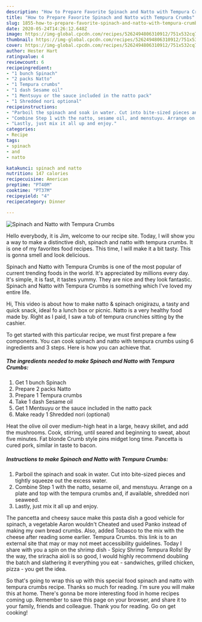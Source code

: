 ```yaml
---
description: "How to Prepare Favorite Spinach and Natto with Tempura Crumbs"
title: "How to Prepare Favorite Spinach and Natto with Tempura Crumbs"
slug: 1855-how-to-prepare-favorite-spinach-and-natto-with-tempura-crumbs
date: 2020-05-24T14:26:12.648Z
image: https://img-global.cpcdn.com/recipes/5262494806310912/751x532cq70/spinach-and-natto-with-tempura-crumbs-recipe-main-photo.jpg
thumbnail: https://img-global.cpcdn.com/recipes/5262494806310912/751x532cq70/spinach-and-natto-with-tempura-crumbs-recipe-main-photo.jpg
cover: https://img-global.cpcdn.com/recipes/5262494806310912/751x532cq70/spinach-and-natto-with-tempura-crumbs-recipe-main-photo.jpg
author: Hester Hart
ratingvalue: 4
reviewcount: 6
recipeingredient:
- "1 bunch Spinach"
- "2 packs Natto"
- "1 Tempura crumbs"
- "1 dash Sesame oil"
- "1 Mentsuyu or the sauce included in the natto pack"
- "1 Shredded nori optional"
recipeinstructions:
- "Parboil the spinach and soak in water. Cut into bite-sized pieces and tightly squeeze out the excess water."
- "Combine Step 1 with the natto, sesame oil, and menstuyu. Arrange on a plate and top with the tempura crumbs and, if available, shredded nori seaweed."
- "Lastly, just mix it all up and enjoy."
categories:
- Recipe
tags:
- spinach
- and
- natto

katakunci: spinach and natto 
nutrition: 147 calories
recipecuisine: American
preptime: "PT40M"
cooktime: "PT37M"
recipeyield: "4"
recipecategory: Dinner

---
```



![Spinach and Natto with Tempura Crumbs](https://img-global.cpcdn.com/recipes/5262494806310912/751x532cq70/spinach-and-natto-with-tempura-crumbs-recipe-main-photo.jpg)

Hello everybody, it is Jim, welcome to our recipe site. Today, I will show you a way to make a distinctive dish, spinach and natto with tempura crumbs. It is one of my favorites food recipes. This time, I will make it a bit tasty. This is gonna smell and look delicious.

Spinach and Natto with Tempura Crumbs is one of the most popular of current trending foods in the world. It's appreciated by millions every day. It's simple, it is fast, it tastes yummy. They are nice and they look fantastic. Spinach and Natto with Tempura Crumbs is something which I've loved my entire life.

Hi, This video is about how to make natto &amp; spinach onigirazu, a tasty and quick snack, ideal fo a lunch box or picnic. Natto is a very healthy food made by. Right as I paid, I saw a tub of tempura crunchies sitting by the cashier.


To get started with this particular recipe, we must first prepare a few components. You can cook spinach and natto with tempura crumbs using 6 ingredients and 3 steps. Here is how you can achieve that.

<!--inarticleads1-->

##### The ingredients needed to make Spinach and Natto with Tempura Crumbs:

1. Get 1 bunch Spinach
1. Prepare 2 packs Natto
1. Prepare 1 Tempura crumbs
1. Take 1 dash Sesame oil
1. Get 1 Mentsuyu or the sauce included in the natto pack
1. Make ready 1 Shredded nori (optional)


Heat the olive oil over medium-high heat in a large, heavy skillet, and add the mushrooms. Cook, stirring, until seared and beginning to sweat, about five minutes. Fat blonde Crumb style pins midget long time. Pancetta is cured pork, similar in taste to bacon. 

<!--inarticleads2-->

##### Instructions to make Spinach and Natto with Tempura Crumbs:

1. Parboil the spinach and soak in water. Cut into bite-sized pieces and tightly squeeze out the excess water.
1. Combine Step 1 with the natto, sesame oil, and menstuyu. Arrange on a plate and top with the tempura crumbs and, if available, shredded nori seaweed.
1. Lastly, just mix it all up and enjoy.


The pancetta and cheesy sauce make this pasta dish a good vehicle for spinach, a vegetable Aaron wouldn&#39;t Cheated and used Panko instead of making my own bread crumbs. Also, added Tobasco to the mix with the cheese after reading some earlier. Tempura Crumbs. this link is to an external site that may or may not meet accessibility guidelines. Today I share with you a spin on the shrimp dish - Spicy Shrimp Tempura Rolls! By the way, the sriracha aioli is so good, I would highly recommend doubling the batch and slathering it everything you eat - sandwiches, grilled chicken, pizza - you get the idea. 

So that's going to wrap this up with this special food spinach and natto with tempura crumbs recipe. Thanks so much for reading. I'm sure you will make this at home. There's gonna be more interesting food in home recipes coming up. Remember to save this page on your browser, and share it to your family, friends and colleague. Thank you for reading. Go on get cooking!
